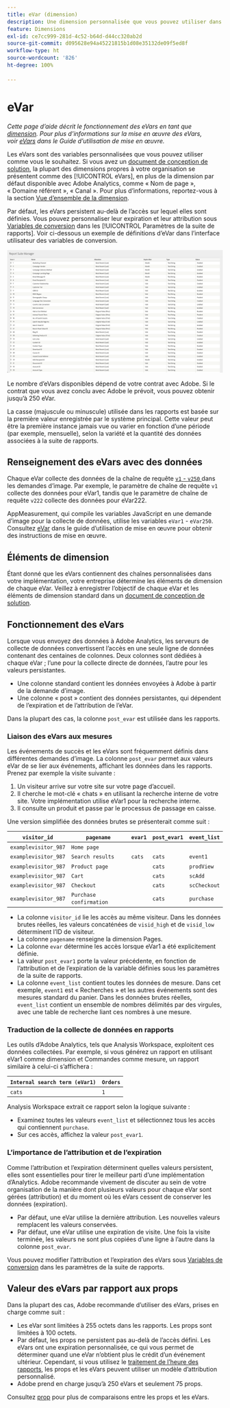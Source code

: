 ```yaml
---
title: eVar (dimension)
description: Une dimension personnalisée que vous pouvez utiliser dans les rapports.
feature: Dimensions
exl-id: ce7cc999-281d-4c52-b64d-d44cc320ab2d
source-git-commit: d095628e94a45221815b1d08e35132de09f5ed8f
workflow-type: ht
source-wordcount: '826'
ht-degree: 100%

---
```


# eVar

*Cette page d’aide décrit le fonctionnement des eVars en tant que [dimension](overview.md). Pour plus d’informations sur la mise en œuvre des eVars, voir [eVars](/help/implement/vars/page-vars/evar.md) dans le Guide d’utilisation de mise en œuvre.*

Les eVars sont des variables personnalisées que vous pouvez utiliser comme vous le souhaitez. Si vous avez un [document de conception de solution](/help/implement/prepare/solution-design.md), la plupart des dimensions propres à votre organisation se présentent comme des [!UICONTROL eVars], en plus de la dimension par défaut disponible avec Adobe Analytics, comme « Nom de page », « Domaine référent », « Canal ». Pour plus d’informations, reportez-vous à la section [Vue d’ensemble de la dimension](overview.md).

Par défaut, les eVars persistent au-delà de l’accès sur lequel elles sont définies. Vous pouvez personnaliser leur expiration et leur attribution sous [Variables de conversion](/help/admin/admin/c-manage-report-suites/c-edit-report-suites/conversion-var-admin/conversion-var-admin.md) dans les [!UICONTROL Paramètres de la suite de rapports]. Voir ci-dessous un exemple de définitions d’eVar dans l’interface utilisateur des variables de conversion.

![Exemples d’eVar](assets/evars-sample.png)

Le nombre d’eVars disponibles dépend de votre contrat avec Adobe. Si le contrat que vous avez conclu avec Adobe le prévoit, vous pouvez obtenir jusqu’à 250 eVar.

La casse (majuscule ou minuscule) utilisée dans les rapports est basée sur la première valeur enregistrée par le système principal. Cette valeur peut être la première instance jamais vue ou varier en fonction d’une période (par exemple, mensuelle), selon la variété et la quantité des données associées à la suite de rapports.

## Renseignement des eVars avec des données

Chaque eVar collecte des données de la chaîne de requête [`v1` - `v250` ](/help/implement/validate/query-parameters.md) dans les demandes d’image. Par exemple, le paramètre de chaîne de requête `v1` collecte des données pour eVar1, tandis que le paramètre de chaîne de requête `v222` collecte des données pour eVar222.

AppMeasurement, qui compile les variables JavaScript en une demande d’image pour la collecte de données, utilise les variables `eVar1` - `eVar250`. Consultez [eVar](/help/implement/vars/page-vars/evar.md) dans le guide d’utilisation de mise en œuvre pour obtenir des instructions de mise en œuvre.

## Éléments de dimension

Étant donné que les eVars contiennent des chaînes personnalisées dans votre implémentation, votre entreprise détermine les éléments de dimension de chaque eVar. Veillez à enregistrer l’objectif de chaque eVar et les éléments de dimension standard dans un [document de conception de solution](/help/implement/prepare/solution-design.md).

## Fonctionnement des eVars

Lorsque vous envoyez des données à Adobe Analytics, les serveurs de collecte de données convertissent l’accès en une seule ligne de données contenant des centaines de colonnes. Deux colonnes sont dédiées à chaque eVar ; l’une pour la collecte directe de données, l’autre pour les valeurs persistantes.

* Une colonne standard contient les données envoyées à Adobe à partir de la demande d’image.
* Une colonne « post » contient des données persistantes, qui dépendent de l’expiration et de l’attribution de l’eVar.

Dans la plupart des cas, la colonne `post_evar` est utilisée dans les rapports.

### Liaison des eVars aux mesures

Les événements de succès et les eVars sont fréquemment définis dans différentes demandes d’image. La colonne `post_evar` permet aux valeurs eVar de se lier aux événements, affichant les données dans les rapports. Prenez par exemple la visite suivante :

1. Un visiteur arrive sur votre site sur votre page d’accueil.
2. Il cherche le mot-clé « chats » en utilisant la recherche interne de votre site. Votre implémentation utilise eVar1 pour la recherche interne.
3. Il consulte un produit et passe par le processus de passage en caisse.

Une version simplifiée des données brutes se présenterait comme suit :

| `visitor_id` | `pagename` | `evar1` | `post_evar1` | `event_list` |
| --- | --- | --- | --- | --- |
| `examplevisitor_987` | `Home page` | | | |
| `examplevisitor_987` | `Search results` | `cats` | `cats` | `event1` |
| `examplevisitor_987` | `Product page` | | `cats` | `prodView` |
| `examplevisitor_987` | `Cart` | | `cats` | `scAdd` |
| `examplevisitor_987` | `Checkout` | | `cats` | `scCheckout` |
| `examplevisitor_987` | `Purchase confirmation` | | `cats` | `purchase` |

* La colonne `visitor_id` lie les accès au même visiteur. Dans les données brutes réelles, les valeurs concaténées de `visid_high` et de `visid_low` déterminent l’ID de visiteur.
* La colonne `pagename` renseigne la dimension Pages.
* La colonne `evar` détermine les accès lorsque eVar1 a été explicitement définie.
* La valeur `post_evar1` porte la valeur précédente, en fonction de l’attribution et de l’expiration de la variable définies sous les paramètres de la suite de rapports.
* La colonne `event_list` contient toutes les données de mesure. Dans cet exemple, `event1` est « Recherches » et les autres événements sont des mesures standard du panier. Dans les données brutes réelles, `event_list` contient un ensemble de nombres délimités par des virgules, avec une table de recherche liant ces nombres à une mesure.

### Traduction de la collecte de données en rapports

Les outils d’Adobe Analytics, tels que Analysis Workspace, exploitent ces données collectées. Par exemple, si vous générez un rapport en utilisant eVar1 comme dimension et Commandes comme mesure, un rapport similaire à celui-ci s’affichera :

| `Internal search term (eVar1)` | `Orders` |
| --- | --- |
| `cats` | `1` |

Analysis Workspace extrait ce rapport selon la logique suivante :

* Examinez toutes les valeurs `event_list` et sélectionnez tous les accès qui contiennent `purchase`.
* Sur ces accès, affichez la valeur `post_evar1`.

### L’importance de l’attribution et de l’expiration

Comme l’attribution et l’expiration déterminent quelles valeurs persistent, elles sont essentielles pour tirer le meilleur parti d’une implémentation d’Analytics. Adobe recommande vivement de discuter au sein de votre organisation de la manière dont plusieurs valeurs pour chaque eVar sont gérées (attribution) et du moment où les eVars cessent de conserver les données (expiration).

* Par défaut, une eVar utilise la dernière attribution. Les nouvelles valeurs remplacent les valeurs conservées.
* Par défaut, une eVar utilise une expiration de visite. Une fois la visite terminée, les valeurs ne sont plus copiées d’une ligne à l’autre dans la colonne `post_evar`.

Vous pouvez modifier l’attribution et l’expiration des eVars sous [Variables de conversion](/help/admin/admin/c-manage-report-suites/c-edit-report-suites/conversion-var-admin/conversion-var-admin.md) dans les paramètres de la suite de rapports.

## Valeur des eVars par rapport aux props

Dans la plupart des cas, Adobe recommande d’utiliser des eVars, prises en charge comme suit :

* Les eVar sont limitées à 255 octets dans les rapports. Les props sont limitées à 100 octets.
* Par défaut, les props ne persistent pas au-delà de l’accès défini. Les eVars ont une expiration personnalisée, ce qui vous permet de déterminer quand une eVar n’obtient plus le crédit d’un événement ultérieur. Cependant, si vous utilisez le [traitement de l’heure des rapports](/help/components/vrs/vrs-report-time-processing.md), les props et les eVars peuvent utiliser un modèle d’attribution personnalisé.
* Adobe prend en charge jusqu’à 250 eVars et seulement 75 props.

Consultez [prop](prop.md) pour plus de comparaisons entre les props et les eVars.
